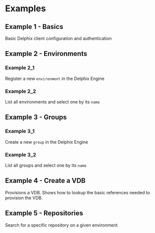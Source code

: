 # Examples

## Example 1 - Basics

Basic Delphix client configuration and authentication

## Example 2 - Environments

### Example 2_1

Register a new `environment` in the Delphix Engine

### Example 2_2

List all environments and select one by its `name`

## Example 3 - Groups

### Example 3_1

Create a new `group` in the Delphix Engine

### Example 3_2

List all groups and select one by its `name`

## Example 4 - Create a VDB

Provisions a VDB. Shows how to lookup the basic references needed to provision the VDB.

## Example 5 - Repositories

Search for a specific repository on a given environment
